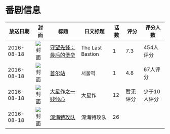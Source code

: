 # 番剧信息

|放送日期|封面|标题|日文标题|话数|评分|评分人数|
|---|---|---|---|---|---|---|
|2016-08-18|![封面](https://lain.bgm.tv/pic/cover/c/69/ab/190630_o2OOA.jpg)|[守望先锋：最后的堡垒](https://bangumi.tv/subject/190630)|The Last Bastion|1|7.3|454人评分|
|2016-08-18|![封面](https://lain.bgm.tv/pic/cover/c/39/b3/192685_aXE3E.jpg)|[首尔站](https://bangumi.tv/subject/192685)|서울역|1|4.8|67人评分|
|2016-08-18|![封面](https://lain.bgm.tv/pic/cover/c/89/61/228781_HAEE4.jpg)|[大星作之一贱倾心](https://bangumi.tv/subject/228781)|大星作|12|暂无评分|少于10人评分|
|2016-08-18|![封面](https://lain.bgm.tv/pic/cover/c/bb/86/247786_036m0.jpg)|[深海特攻队](https://bangumi.tv/subject/247786)|深海特攻队|26|||
